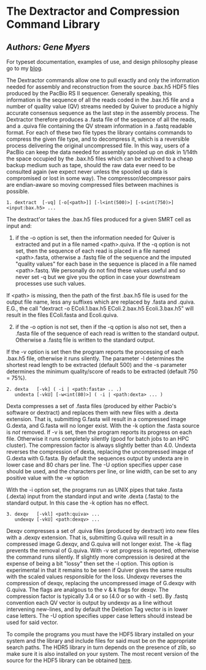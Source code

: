# The Dextractor and Compression Command Library

## _Authors: Gene Myers_

For typeset documentation, examples of use, and design philosophy please go to
my [blog](https://dazzlerblog.wordpress.com/command-guides/dextractor-command-guide).

The Dextractor commands allow one to pull exactly and only the information needed for
assembly and reconstruction from the source .bax.h5 HDF5 files produced by the PacBio
RS II sequencer.  Generally speaking, this information is the sequence of all the reads
coded in the .bax.h5 file and a number of quality value (QV) streams needed by Quiver
to produce a highly accurate consensus sequence as the last step in the assembly
process.  The Dextractor therefore produces a .fasta file of the sequence of all the
reads, and a .quiva file containing the QV stream information in a .fastq readable
format.  For each of these two file types the library contains commands to compress the
given file type, and to decompress it, which is a reversible process delivering the
original uncompressed file.  In this way, users of a PacBio can keep the data needed
for assembly spooled up on disk in 1/14th the space occupied by the .bax.h5 files which
can be archived to a cheap backup medium such as tape, should the raw data ever need to
be consulted again (we expect never unless the spooled up data is compromised or lost
in some way).  The compressor/decompressor pairs are endian-aware so moving compressed
files between machines is possible.

```
1. dextract  [-vq] [-o[<path>]] [-l<int(500)>] [-s<int(750)>] <input:bax.h5> ...
```

The dextract'or takes the .bax.h5 files produced for a given SMRT cell as
input and:

1. if the -o option is set, then the information needed for Quiver is extracted
and put in a file named \<path\>.quiva.  If the -q option is not set, then the
sequence of each read is placed in a file named \<path\>.fasta, otherwise a
.fastq file of the sequence and the imputed "quality values" for each base in
the sequence is placed in a file named \<path\>.fastq.  We personally do not
find these values useful and so never set -q but we give you the option in
case your downstream processes use such values.

  If \<path\> is missing, then the path of the first .bax.h5 file is used for the
  output file name, less any suffixes which are replaced by .fasta and .quiva.
  E.G., the call "dextract -o EColi.1.bax.h5 EColi.2.bax.h5 Ecoli.3.bax.h5"
  will result in the files EColi.fasta and Ecoli.quiva.

2. if the -o option is not set, then if the -q option is also not set, then a
.fasta file of the sequence of each read is written to the standard output.
Otherwise a .fastq file is written to the standard output.

If the -v option is set then the program reports the processing of each .bax.h5
file, otherwise it runs silently.  The parameter -l determines the shortest read
length to be extracted (default 500) and the -s parameter determines the minimum
quality/score of reads to be extracted (default 750 = 75%).


```
2. dexta   [-vk] ( -i | <path:fasta> .. .)
   undexta [-vkU] [-w<int(80)>] ( -i | <path:dexta> ... )
```

Dexta compresses a set of .fasta files (produced by either Pacbio's software or
dextract) and replaces them with new files with a .dexta extension.  That is,
submitting G.fasta will result in a compressed image G.dexta, and G.fasta
will no longer exist.  With the -k option the .fasta source is *not* removed.  If
-v is set, then the program reports its progress on each file.  Otherwise it runs
completely silently (good for batch jobs to an HPC cluster).  The compression
factor is always slightly better than 4.0.  Undexta reverses the compression of
dexta, replacing the uncompressed image of G.dexta with G.fasta.  By default the
sequences output by undexta are in lower case and 80 chars per line.  The -U
option specifies upper case should be used, and the characters per line, or line
width, can be set to any positive value with the -w option

With the -i option set, the programs run as UNIX pipes that take .fasta (.dexta)
input from the standard input and write .dexta (.fasta) to the standard output.
In this case the -k option has no effect.


```
3. dexqv   [-vkl] <path:quiva> ...
   undexqv [-vkU] <path:dexqv> ...
```

Dexqv compresses a set of .quiva files (produced by dextract) into new files with a
.dexqv extension.  That is, submitting G.quiva will result in a compressed image
G.dexqv, and G.quiva will not longer exist.  The -k flag prevents the removal
of G.quiva.   With -v set progress is reported, otherwise the command runs
silently.  If slightly more compression is desired at the expense of being a bit
"lossy" then set the -l option.  This option is experimental in that it remains to
be seen if Quiver gives the same results with the scaled values responsible for the
loss.  Undexqv reverses the compression of dexqv, replacing the uncompressed image
of G.dexqv with G.quiva.  The flags are analgous to the v & k flags for dexqv.
The compression factor is typically 3.4 or so (4.0 or so with -l set).  By .fastq
convention each QV vector is output by undexqv as a line without intervening
new-lines, and by default the Deletion Tag vector is in lower case letters. The -U
option specifies upper case letters should instead be used for said vector.


To compile the programs you must have the HDF5 library installed on your system and
the library and include files for said must be on the appropriate search paths.  The
HDR5 library in turn depends on the presence of zlib, so make sure it is also installed
on your system.  The most recent version of the source for the HDF5 library can be
obtained [here](https://support.hdfgroup.org/downloads/index.html).
